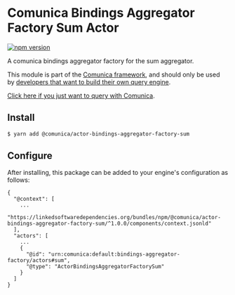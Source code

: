 # Comunica Bindings Aggregator Factory Sum Actor

[![npm version](https://badge.fury.io/js/%40comunica%2Factor-bindings-aggregator-factory-sum.svg)](https://www.npmjs.com/package/@comunica/actor-bindings-aggregator-factory-sum)

A comunica bindings aggregator factory for the sum aggregator.

This module is part of the [Comunica framework](https://github.com/comunica/comunica),
and should only be used by [developers that want to build their own query engine](https://comunica.dev/docs/modify/).

[Click here if you just want to query with Comunica](https://comunica.dev/docs/query/).

## Install

```bash
$ yarn add @comunica/actor-bindings-aggregator-factory-sum
```

## Configure

After installing, this package can be added to your engine's configuration as follows:
```text
{
  "@context": [
    ...
    "https://linkedsoftwaredependencies.org/bundles/npm/@comunica/actor-bindings-aggregator-factory-sum/^1.0.0/components/context.jsonld"
  ],
  "actors": [
    ...
    {
      "@id": "urn:comunica:default:bindings-aggregator-factory/actors#sum",
      "@type": "ActorBindingsAggregatorFactorySum"
    }
  ]
}
```
